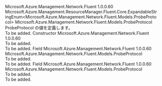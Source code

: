<Type Name="ProbeProtocol" FullName="Microsoft.Azure.Management.Network.Fluent.Models.ProbeProtocol">
  <TypeSignature Language="C#" Value="public class ProbeProtocol : Microsoft.Azure.Management.ResourceManager.Fluent.Core.ExpandableStringEnum&lt;Microsoft.Azure.Management.Network.Fluent.Models.ProbeProtocol&gt;" />
  <TypeSignature Language="ILAsm" Value=".class public auto ansi beforefieldinit ProbeProtocol extends Microsoft.Azure.Management.ResourceManager.Fluent.Core.ExpandableStringEnum`1&lt;class Microsoft.Azure.Management.Network.Fluent.Models.ProbeProtocol&gt;" />
  <TypeSignature Language="DocId" Value="T:Microsoft.Azure.Management.Network.Fluent.Models.ProbeProtocol" />
  <TypeSignature Language="VB.NET" Value="Public Class ProbeProtocol&#xA;Inherits ExpandableStringEnum(Of ProbeProtocol)" />
  <TypeSignature Language="F#" Value="type ProbeProtocol = class&#xA;    inherit ExpandableStringEnum&lt;ProbeProtocol&gt;" />
  <AssemblyInfo>
    <AssemblyName>Microsoft.Azure.Management.Network.Fluent</AssemblyName>
    <AssemblyVersion>1.0.0.60</AssemblyVersion>
  </AssemblyInfo>
  <Base>
    <BaseTypeName>Microsoft.Azure.Management.ResourceManager.Fluent.Core.ExpandableStringEnum&lt;Microsoft.Azure.Management.Network.Fluent.Models.ProbeProtocol&gt;</BaseTypeName>
    <BaseTypeArguments>
      <BaseTypeArgument TypeParamName="!0">Microsoft.Azure.Management.Network.Fluent.Models.ProbeProtocol</BaseTypeArgument>
    </BaseTypeArguments>
  </Base>
  <Interfaces />
  <Docs>
    <summary>
            ProbeProtocol の値を定義します。
            </summary>
    <remarks>To be added.</remarks>
  </Docs>
  <Members>
    <Member MemberName=".ctor">
      <MemberSignature Language="C#" Value="public ProbeProtocol ();" />
      <MemberSignature Language="ILAsm" Value=".method public hidebysig specialname rtspecialname instance void .ctor() cil managed" />
      <MemberSignature Language="DocId" Value="M:Microsoft.Azure.Management.Network.Fluent.Models.ProbeProtocol.#ctor" />
      <MemberSignature Language="VB.NET" Value="Public Sub New ()" />
      <MemberType>Constructor</MemberType>
      <AssemblyInfo>
        <AssemblyName>Microsoft.Azure.Management.Network.Fluent</AssemblyName>
        <AssemblyVersion>1.0.0.60</AssemblyVersion>
      </AssemblyInfo>
      <Parameters />
      <Docs>
        <summary>To be added.</summary>
        <remarks>To be added.</remarks>
      </Docs>
    </Member>
    <Member MemberName="Http">
      <MemberSignature Language="C#" Value="public static readonly Microsoft.Azure.Management.Network.Fluent.Models.ProbeProtocol Http;" />
      <MemberSignature Language="ILAsm" Value=".field public static initonly class Microsoft.Azure.Management.Network.Fluent.Models.ProbeProtocol Http" />
      <MemberSignature Language="DocId" Value="F:Microsoft.Azure.Management.Network.Fluent.Models.ProbeProtocol.Http" />
      <MemberSignature Language="VB.NET" Value="Public Shared ReadOnly Http As ProbeProtocol " />
      <MemberSignature Language="F#" Value=" staticval mutable Http : Microsoft.Azure.Management.Network.Fluent.Models.ProbeProtocol" Usage="Microsoft.Azure.Management.Network.Fluent.Models.ProbeProtocol.Http" />
      <MemberType>Field</MemberType>
      <AssemblyInfo>
        <AssemblyName>Microsoft.Azure.Management.Network.Fluent</AssemblyName>
        <AssemblyVersion>1.0.0.60</AssemblyVersion>
      </AssemblyInfo>
      <ReturnValue>
        <ReturnType>Microsoft.Azure.Management.Network.Fluent.Models.ProbeProtocol</ReturnType>
      </ReturnValue>
      <Docs>
        <summary>To be added.</summary>
        <remarks>To be added.</remarks>
      </Docs>
    </Member>
    <Member MemberName="Tcp">
      <MemberSignature Language="C#" Value="public static readonly Microsoft.Azure.Management.Network.Fluent.Models.ProbeProtocol Tcp;" />
      <MemberSignature Language="ILAsm" Value=".field public static initonly class Microsoft.Azure.Management.Network.Fluent.Models.ProbeProtocol Tcp" />
      <MemberSignature Language="DocId" Value="F:Microsoft.Azure.Management.Network.Fluent.Models.ProbeProtocol.Tcp" />
      <MemberSignature Language="VB.NET" Value="Public Shared ReadOnly Tcp As ProbeProtocol " />
      <MemberSignature Language="F#" Value=" staticval mutable Tcp : Microsoft.Azure.Management.Network.Fluent.Models.ProbeProtocol" Usage="Microsoft.Azure.Management.Network.Fluent.Models.ProbeProtocol.Tcp" />
      <MemberType>Field</MemberType>
      <AssemblyInfo>
        <AssemblyName>Microsoft.Azure.Management.Network.Fluent</AssemblyName>
        <AssemblyVersion>1.0.0.60</AssemblyVersion>
      </AssemblyInfo>
      <ReturnValue>
        <ReturnType>Microsoft.Azure.Management.Network.Fluent.Models.ProbeProtocol</ReturnType>
      </ReturnValue>
      <Docs>
        <summary>To be added.</summary>
        <remarks>To be added.</remarks>
      </Docs>
    </Member>
  </Members>
</Type>